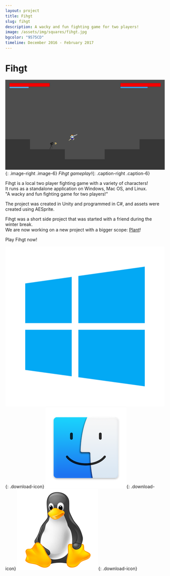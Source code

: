 ```yaml
---
layout: project
title: Fihgt
slug: fihgt
description: A wacky and fun fighting game for two players!
image: /assets/img/squares/fihgt.jpg
bgcolor: "9575CD"
timeline: December 2016 - February 2017
---
```


# Fihgt

![Fihgt](/assets/img/fihgt1-min.jpg){: .image-right .image-6}
*Fihgt gameplay!*{: .caption-right .caption-6}

Fihgt is a local two player fighting game with a variety of characters!  
It runs as a standalone application on Windows, Mac OS, and Linux.  
"A wacky and fun fighting game for two players!"  

The project was created in Unity and programmed in C#, and assets were created using AESprite.  

Fihgt was a short side project that was started with a friend during the winter break.  
We are now working on a new project with a bigger scope: [Plant](/projects/plant)!  


Play Fihgt now!  

[![Fihgt Windows](/assets/icons/winicon.png)](https://cdn.williamqin.com/Fihgt/Fihgt_win.zip){: .download-icon}
[![Fihgt Mac](/assets/icons/macicon.png)](https://cdn.williamqin.com/Fihgt/Fihgt_mac.zip){: .download-icon}
[![Fihgt Linux](/assets/icons/linicon.png)](https://cdn.williamqin.com/Fihgt/Fihgt_linux.zip){: .download-icon}